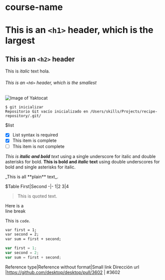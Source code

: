 # course-name
# This is an `<h1>` header, which is the largest
## This is an `<h2>` header 
This is *italic* text hola.
###### This is an `<h6>` header, which is the smallest
![Image of Yaktocat](https://octodex.github.com/images/yaktocat.png)

```
$ git inicializar
Repositorio Git vacío inicializado en /Users/skills/Projects/recipe-repository/.git/
```

$list
- [x] List syntax is required
- [x] This item is complete
- [ ] This item is not complete

_This is **italic and bold** text_ using a single underscore for italic and double asterisks for bold.
__This is bold and *italic* text__ using double underscores for bold and single asterisks for italic.

\_This is all \*\*plain\*\* text\_.

$Table
First|Second
-|-
1|2
3|4


> This is quoted text.

Here is a<br />line break

This is `code`.

```markdown
var first = 1;
var second = 2;
var sum = first + second;
```

```javascript
var first = 1;
var second = 2;
var sum = first + second;
```

Reference type|Reference without format|Small link
Dirección url |https://github.com/desktop/desktop/pull/3602 | #3602

